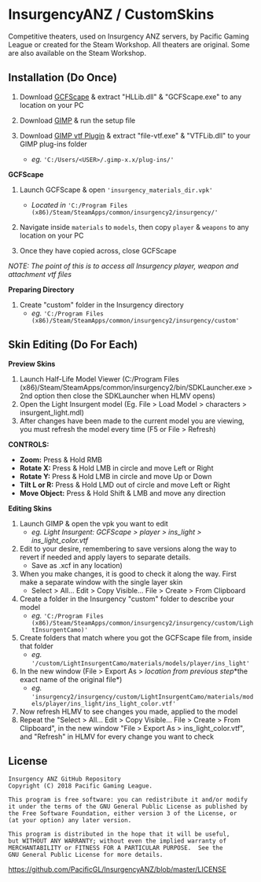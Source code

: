 # InsurgencyANZ / CustomSkins
Competitive theaters, used on Insurgency ANZ servers, by Pacific Gaming League or created for the Steam Workshop. All theaters are original. Some are also available on the Steam Workshop.

## Installation (Do Once)
1) Download [GCFScape](http://nemesis.thewavelength.net/files/files/gcfscape185.zip) & extract "HLLib.dll" & "GCFScape.exe" to any location on your PC

2) Download [GIMP](http://download.gimp.org/pub/gimp/v2.8/windows/gimp-2.8.14-setup-1.exe) & run the setup file

3) Download [GIMP vtf Plugin](https://storage.googleapis.com/google-code-archive-downloads/v2/code.google.com/gimp-vtf/gimp-vtf-1.2.1_x64.zip) & extract "file-vtf.exe" & "VTFLib.dll" to your GIMP plug-ins folder
    * *eg.* `'C:/Users/<USER>/.gimp-x.x/plug-ins/'`

**GCFScape**
1) Launch GCFScape & open `'insurgency_materials_dir.vpk'`
    * *Located in* `'C:/Program Files (x86)/Steam/SteamApps/common/insurgency2/insurgency/'`

2) Navigate inside `materials` to `models`, then copy `player` & `weapons` to any location on your PC

3) Once they have copied across, close GCFScape

*NOTE: The point of this is to access all Insurgency player, weapon and attachment vtf files*

**Preparing Directory**
1) Create "custom" folder in the Insurgency directory
    * *eg.* `'C:/Program Files (x86)/Steam/SteamApps/common/insurgency2/insurgency/custom'`

## Skin Editing (Do For Each)
**Preview Skins**
1) Launch Half-Life Model Viewer (C:/Program Files (x86)/Steam/SteamApps/common/insurgency2/bin/SDKLauncher.exe > 2nd option then close the SDKLauncher when HLMV opens)
2) Open the Light Insurgent model (Eg. File > Load Model > characters > insurgent_light.mdl)
3) After changes have been made to the current model you are viewing, you must refresh the model every time (F5 or File > Refresh)

**CONTROLS:**
   * **Zoom:** Press & Hold RMB
   * **Rotate X:** Press & Hold LMB in circle and move Left or Right
   * **Rotate Y:** Press & Hold LMB in circle and move Up or Down
   * **Tilt L or R:** Press & Hold LMD out of circle and move Left or Right
   * **Move Object:** Press & Hold Shift & LMB and move any direction

**Editing Skins**
1) Launch GIMP & open the vpk you want to edit
    * *eg. Light Insurgent: GCFScape > player > ins_light > ins_light_color.vtf*
2) Edit to your desire, remembering to save versions along the way to revert if needed and apply layers to separate details.
    * Save as <description>.xcf in any location)
3) When you make changes, it is good to check it along the way. First make a separate window with the single layer skin
    * Select > All... Edit > Copy Visible...  File > Create > From Clipboard
4) Create a folder in the Insurgency "custom" folder to describe your model
    * *eg.* `'C:/Program Files (x86)/Steam/SteamApps/common/insurgency2/insurgency/custom/LightInsurgentCamo)'`
5) Create folders that match where you got the GCFScape file from, inside that folder
    * *eg.* `'/custom/LightInsurgentCamo/materials/models/player/ins_light'`
6) In the new window (File > Export As > *location from previous step*\*the exact name of the original file*)
    * *eg.* `'insurgency2/insurgency/custom/LightInsurgentCamo/materials/models/player/ins_light/ins_light_color.vtf'`
7) Now refresh HLMV to see changes you made, applied to the model
8) Repeat the "Select > All... Edit > Copy Visible...  File > Create > From Clipboard", in the new window "File > Export As > ins_light_color.vtf", and "Refresh" in HLMV for every change you want to check


## License
    Insurgency ANZ GitHub Repository
    Copyright (C) 2018 Pacific Gaming League.

    This program is free software: you can redistribute it and/or modify
    it under the terms of the GNU General Public License as published by
    the Free Software Foundation, either version 3 of the License, or
    (at your option) any later version.

    This program is distributed in the hope that it will be useful,
    but WITHOUT ANY WARRANTY; without even the implied warranty of
    MERCHANTABILITY or FITNESS FOR A PARTICULAR PURPOSE.  See the
    GNU General Public License for more details.
https://github.com/PacificGL/InsurgencyANZ/blob/master/LICENSE
